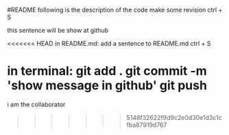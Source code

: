 #README
following is the description of the code
make some revision
ctrl + S

this sentence will be show at github

<<<<<<< HEAD
in README.md:
add a sentence to README.md
ctrl + S

in terminal:
git add .
git commit -m 'show message in github'
git push
=======
i am the collaborator
>>>>>>> 5148f32622f9d9c2e0d30e1d3c1cfba87919d767
